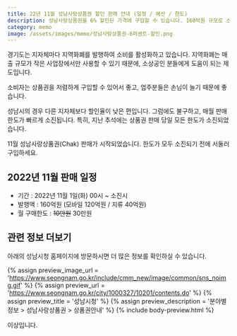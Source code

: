 ```yaml
---
title: 22년 11월 성남사랑상품권 할인 판매 안내 (일정 / 예산 / 한도)
description: 성남사랑상품권을 6% 할인된 가격에 구입할 수 있습니다. 160억원 규모로 소진되기 전에 구입하세요.
category: memo
image: /assets/images/memo/성남사랑상품권-6퍼센트-할인.png
---
```


경기도는 지자체마다 지역화폐를 발행하여 소비를 활성화하고 있습니다. 
지역화폐는 매출 규모가 작은 사업장에서만 사용할 수 있기 때문에, 
소상공인 분들에게 도움이 되는 제도입니다. 


소비자는 상품권을 저렴하게 구입할 수 있어서 좋고, 
업주분들은 손님이 늘기 때문에 좋습니다. 


성남시의 경우 다른 지자체보다 할인율이 낮은 편입니다. 
그럼에도 불구하고, 매월 판매한도가 빠르게 소진됩니다. 
특히, 지난 추석에는 상품권 판매 당일 모든 한도가 소진되었습니다. 


11월 성남사랑상품권(Chak) 판매가 시작되었습니다. 
한도가 모두 소진되기 전에 서둘러 구입하세요. 


2022년 11월 판매 일정
---

- 기간 : 2022년 11월 1일(화) 00시 ~ 소진시
- 발행액 : 160억원 (모바일 120억원 / 지류 40억원)
- 월 구매한도 :  ~~10만원~~ 30만원


관련 정보 더보기
---

아래의 성남시청 홈페이지에 방문하시면 더 많은 정보를 확인하실 수 있습니다. 

{% assign preview_image_url = 'https://www.seongnam.go.kr/include/cmm_new/image/common/sns_noimg.gif' %}
{% assign preview_url = 'https://www.seongnam.go.kr/city/1000327/10201/contents.do' %}
{% assign preview_title = '성남시청' %}
{% assign preview_description = '분야별정보 > 성남사랑상품권 > 상품권안내' %}
{% include body-preview.html %}


이상입니다. 